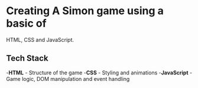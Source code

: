 # Creating A Simon game using a basic of 
HTML, CSS and JavaScript.

## Tech Stack
-**HTML** - Structure of the game
-**CSS** - Styling and animations
-**JavaScript** - Game logic, DOM manipulation and event handling
